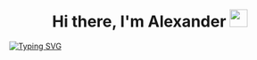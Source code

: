<h1 align="center">Hi there, I'm Alexander <img src="https://github.com/blackcater/blackcater/raw/main/images/Hi.gif" height="32"/></h1>


<a href="https://git.io/typing-svg">
<img src="https://readme-typing-svg.herokuapp.com?font=Fira+Code&weight=500&size15&pause=3000&color=3697F7&center=true&vCenter=false&width=435&lines=Welcome+to+my+GitHub" alt="Typing SVG" />
</a>












